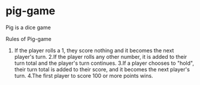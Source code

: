 # pig-game
Pig is a  dice game

Rules of Pig-game
1. If the player rolls a 1, they score nothing and it becomes the next player's turn.
2.If the player rolls any other number, it is added to their turn total and the player's turn continues.
3.If a player chooses to "hold", their turn total is added to their score, and it becomes the next player's turn.
4.The first player to score 100 or more points wins.
